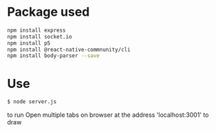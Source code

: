 
# Package used
```bash
npm install express
npm install socket.io
npm install p5
npm install @react-native-commnunity/cli
npm install body-parser --save

```
# Use
```bash
$ node server.js 
```
to run
Open multiple tabs on browser at the address 'localhost:3001' to draw
